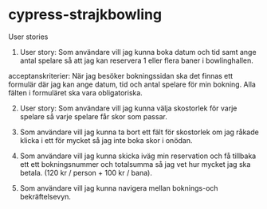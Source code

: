 # cypress-strajkbowling

User stories

1. User story: Som användare vill jag kunna boka datum och tid samt ange antal spelare så att jag kan reservera 1 eller flera baner i bowlinghallen.

acceptanskriterier: 
När jag besöker bokningssidan ska det finnas ett formulär där jag kan ange datum, tid och antal spelare för min bokning.
Alla fälten i formuläret ska vara obligatoriska.

 

2. User story: Som användare vill jag kunna välja skostorlek för varje spelare så varje spelare får skor som passar.

3. Som användare vill jag kunna ta bort ett fält för skostorlek om jag råkade klicka i ett för mycket så jag inte boka skor i onödan.

4. Som användare vill jag kunna skicka iväg min reservation och få tillbaka ett ett bokningsnummer och totalsumma så jag vet hur mycket jag ska betala. (120 kr / person + 100 kr / bana).

5. Som användare vill jag kunna navigera mellan boknings-och bekräftelsevyn.

